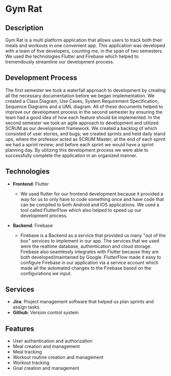 Gym Rat
======

## Description
Gym Rat is a multi platform application that allows users to track both their meals and workouts in one convenient app. This application was developed with a team of five developers, counting me, in the span of two semesters. We used the technologies Flutter and Firebase which helped to tremendously streamline our development process.

## Development Process
The first semester we took a waterfall approach to development by creating all the necessary documentation before we began implementation. We created a Class Diagram, Use Cases, System Requirement Specification, Sequence Diagrams and a UML diagram. All of these documents helped to improve our development process in the second semester by ensuring the team had a good idea of how each feature should be implemented. In the second semester we took an agile approach to development and utilized SCRUM as our development framework. We created a backlog of which consisted of user stories, and bugs; we created sprints and held daily stand ups, where the professor acted as SCRUM Master; at the end of each sprint we had a sprint review; and before each sprint we would have a sprint planning day. By utilizing this development process we were able to successfully complete the application in an organized manner.

## Technologies

- **Frontend**: Flutter
    - We used flutter for our frontend development because it provided a way for us to only have to code something once and have code that can be compiled to both Android and IOS applications. We used a tool called FlutterFlow which also helped to speed up our development process. 

- **Backend**: Firebase
    - Firebase is a Backend as a service that provided us many "out of the box" services to implement in our app. The services that we used were the realtime database, authentication and cloud storage. Firebase also seamlessly integrates with Flutter because they are both developed/maintained by Google. FlutterFlow made it easy to configure Firebase in our application via a service account which made all the automated changes to the Firebase based on the configurations we input.

## Services
- **Jira**: Project management software that helped us plan sprints and assign tasks.
- **Github**: Version control system

## Features
- User authentication and authorization
- Meal creation and management
- Meal tracking
- Workout routine creation and management
- Workout tracking 
- Goal creation and management